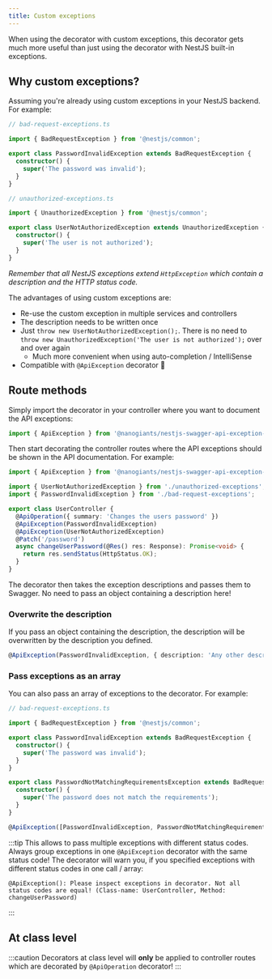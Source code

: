 ```yaml
---
title: Custom exceptions
---
```


When using the decorator with custom exceptions, this decorator gets much more useful than just using the decorator with NestJS built-in exceptions.

## Why custom exceptions?

Assuming you're already using custom exceptions in your NestJS backend. For example:

```typescript
// bad-request-exceptions.ts

import { BadRequestException } from '@nestjs/common';

export class PasswordInvalidException extends BadRequestException {
  constructor() {
    super('The password was invalid');
  }
}
```

```typescript
// unauthorized-exceptions.ts

import { UnauthorizedException } from '@nestjs/common';

export class UserNotAuthorizedException extends UnauthorizedException {
  constructor() {
    super('The user is not authorized');
  }
}
```

_Remember that all NestJS exceptions extend `HttpException` which contain a description and the HTTP status code._

The advantages of using custom exceptions are:

- Re-use the custom exception in multiple services and controllers
- The description needs to be written once
- Just `throw new UserNotAuthorizedException();`. There is no need to `throw new UnauthorizedException('The user is not authorized');` over and over again
  - Much more convenient when using auto-completion / IntelliSense
- Compatible with `@ApiException` decorator 🤩

## Route methods

Simply import the decorator in your controller where you want to document the API exceptions:

```typescript
import { ApiException } from '@nanogiants/nestjs-swagger-api-exception-decorator';
```

Then start decorating the controller routes where the API exceptions should be shown in the API documentation. For example:

```typescript
import { ApiException } from '@nanogiants/nestjs-swagger-api-exception-decorator';

import { UserNotAuthorizedException } from './unauthorized-exceptions';
import { PasswordInvalidException } from './bad-request-exceptions';

export class UserController {
  @ApiOperation({ summary: 'Changes the users password' })
  @ApiException(PasswordInvalidException)
  @ApiException(UserNotAuthorizedException)
  @Patch('/password')
  async changeUserPassword(@Res() res: Response): Promise<void> {
    return res.sendStatus(HttpStatus.OK);
  }
}
```

The decorator then takes the exception descriptions and passes them to Swagger. No need to pass an object containing a description here!

### Overwrite the description

If you pass an object containing the description, the description will be overwritten by the description you defined.

```typescript
@ApiException(PasswordInvalidException, { description: 'Any other description' })
```

### Pass exceptions as an array

You can also pass an array of exceptions to the decorator. For example:

```typescript
// bad-request-exceptions.ts

import { BadRequestException } from '@nestjs/common';

export class PasswordInvalidException extends BadRequestException {
  constructor() {
    super('The password was invalid');
  }
}

export class PasswordNotMatchingRequirementsException extends BadRequestException {
  constructor() {
    super('The password does not match the requirements');
  }
}
```

```typescript
@ApiException([PasswordInvalidException, PasswordNotMatchingRequirementsException])
```

:::tip
This allows to pass multiple exceptions with different status codes. Always group exceptions in one `@ApiException` decorator with the same status code! The decorator will warn you, if you specified exceptions with different status codes in one call / array:

```
@ApiException(): Please inspect exceptions in decorator. Not all status codes are equal! (Class-name: UserController, Method: changeUserPassword)
```

:::

## At class level

:::caution
Decorators at class level will **only** be applied to controller routes which are decorated by `@ApiOperation` decorator!
:::
